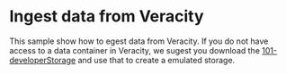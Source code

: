 # Ingest data from Veracity 

This sample show how to egest data from Veracity. If you do not have access to a data container in Veracity, we sugest you download the [101-developerStorage](https://github.com/veracity/veracity-quickstart-samples/tree/master/101-developerStorage) and use that to create a emulated storage.